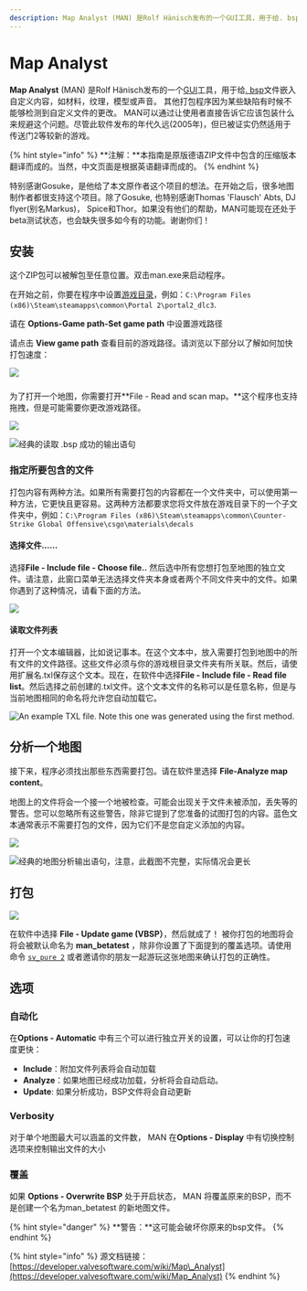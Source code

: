 ```yaml
---
description: Map Analyst (MAN) 是Rolf Hänisch发布的一个GUI工具，用于给. bsp文件嵌入自定义内容，如材料，纹理，模型或声音。
---
```


# Map Analyst

 **Map Analyst** \(MAN\) 是Rolf Hänisch发布的一个[GUI](https://developer.valvesoftware.com/wiki/GUI)工具，用于给[. bsp](https://developer.valvesoftware.com/wiki/BSP)文件嵌入自定义内容，如材料，纹理，模型或声音。 其他打包程序因为某些缺陷有时候不能够检测到自定义文件的更改。 MAN可以通过让使用者直接告诉它应该包装什么来规避这个问题。尽管此软件发布的年代久远\(2005年\)，但已被证实仍然适用于传送门2等较新的游戏。

{% hint style="info" %}
**注解：**本指南是原版德语ZIP文件中包含的压缩版本翻译而成的。当然，中文页面是根据英语翻译而成的。
{% endhint %}

特别感谢Gosuke，是他给了本文原作者这个项目的想法。在开始之后，很多地图制作者都很支持这个项目。除了Gosuke, 也特别感谢Thomas 'Flausch' Abts, DJ flyer\(别名Markus\)， Spice和Thor。如果没有他们的帮助，MAN可能现在还处于beta测试状态，也会缺失很多如今有的功能。谢谢你们！

## 安装

这个ZIP包可以被解包至任意位置。双击man.exe来启动程序。

在开始之前，你要在程序中设置[游戏目录](https://app.gitbook.com/@noskill/s/titanfall2/~/drafts/-MaRzY1-2WFNul9taRjZ/v/chinese/how-to-start-modding/modding-introduction/modding-tools/source/game-directory)，例如：`C:\Program Files (x86)\Steam\steamapps\common\Portal 2\portal2_dlc3`.

请在 **Options-Game path-Set game path** 中设置游戏路径

请点击 **View game path** 查看目前的游戏路径。请浏览以下部分以了解如何加快打包速度：





![](../../../../../.gitbook/assets/man26ebeta01.png)

### 

为了打开一个地图，你需要打开**File - Read and scan map。**这个程序也支持拖拽，但是可能需要你更改游戏路径。

![](../../../../../.gitbook/assets/man26ebeta02.png)

![&#x7ECF;&#x5178;&#x7684;&#x8BFB;&#x53D6; .bsp &#x6210;&#x529F;&#x7684;&#x8F93;&#x51FA;&#x8BED;&#x53E5;](../../../../../.gitbook/assets/man26ebeta03.png)

### 指定所要包含的文件

打包内容有两种方法。如果所有需要打包的内容都在一个文件夹中，可以使用第一种方法，它更快且更容易。这两种方法都要求您将文件放在游戏目录下的一个子文件夹中，例如：`C:\Program Files (x86)\Steam\steamapps\common\Counter-Strike Global Offensive\csgo\materials\decals`

#### 选择文件……

选择**File - Include file - Choose file..** 然后选中所有您想打包至地图的独立文件。请注意，此窗口菜单无法选择文件夹本身或者两个不同文件夹中的文件。如果你遇到了这种情况，请看下面的方法。

![](../../../../../.gitbook/assets/man26ebeta07.png)

#### 读取文件列表

打开一个文本编辑器，比如说记事本。在这个文本中，放入需要打包到地图中的所有文件的文件路径。这些文件必须与你的游戏根目录文件夹有所关联。然后，请使用扩展名.txl保存这个文本。现在，在软件中选择**File - Include file - Read file list**。然后选择之前创建的.txl文件。这个文本文件的名称可以是任意名称，但是与当前地图相同的命名将允许您自动加载它。

![An example TXL file. Note this one was generated using the first method.](../../../../../.gitbook/assets/man26ebeta08.png)

## 分析一个地图

接下来，程序必须找出那些东西需要打包。请在软件里选择 **File-Analyze map content**。

地图上的文件将会一个接一个地被检查。可能会出现关于文件未被添加，丢失等的警告。您可以忽略所有这些警告，除非它提到了您准备的试图打包的内容。蓝色文本通常表示不需要打包的文件，因为它们不是您自定义添加的内容。

![](../../../../../.gitbook/assets/man26ebeta04.png)

![&#x7ECF;&#x5178;&#x7684;&#x5730;&#x56FE;&#x5206;&#x6790;&#x8F93;&#x51FA;&#x8BED;&#x53E5;&#xFF0C;&#x6CE8;&#x610F;&#xFF0C;&#x6B64;&#x622A;&#x56FE;&#x4E0D;&#x5B8C;&#x6574;&#xFF0C;&#x5B9E;&#x9645;&#x60C5;&#x51B5;&#x4F1A;&#x66F4;&#x957F;](../../../../../.gitbook/assets/288px-man26ebeta05.png)

## 打包

![](../../../../../.gitbook/assets/man26ebeta06.png)

在软件中选择 **File - Update game \(VBSP）**，然后就成了！ 被你打包的地图将会将会被默认命名为 **man\_betatest** ，除非你设置了下面提到的覆盖选项。请使用命令 [`sv_pure 2`](https://developer.valvesoftware.com/wiki/Sv_pure) 或者邀请你的朋友一起游玩这张地图来确认打包的正确性。

## 选项

### 自动化

在**Options - Automatic** 中有三个可以进行独立开关的设置，可以让你的打包速度更快：

* **Include**：附加文件列表将会自动加载
* **Analyze**：如果地图已经成功加载，分析将会自动启动。
* **Update**: 如果分析成功，BSP文件将会自动更新

### Verbosity

对于单个地图最大可以涵盖的文件数， MAN 在**Options - Display** 中有切换控制选项来控制输出文件的大小

### 覆盖

如果 **Options - Overwrite BSP** 处于开启状态， MAN 将覆盖原来的BSP，而不是创建一个名为man\_betatest 的新地图文件。

{% hint style="danger" %}
**警告：**这可能会破坏你原来的bsp文件。
{% endhint %}

{% hint style="info" %}
源文档链接： [https://developer.valvesoftware.com/wiki/Map\_Analyst](https://developer.valvesoftware.com/wiki/Map_Analyst)
{% endhint %}

